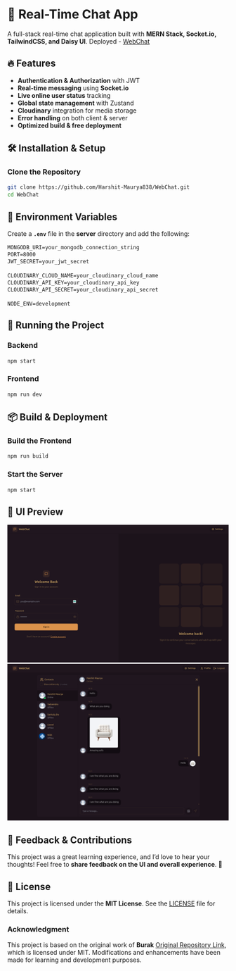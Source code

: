 # 🚀 Real-Time Chat App  

A full-stack real-time chat application built with **MERN Stack, Socket.io, TailwindCSS, and Daisy UI**. 
Deployed - [WebChat](https://webchat-3s8c.onrender.com)

## 🔥 Features  

- **Authentication & Authorization** with JWT  
- **Real-time messaging** using **Socket.io**  
- **Live online user status** tracking  
- **Global state management** with Zustand  
- **Cloudinary** integration for media storage  
- **Error handling** on both client & server  
- **Optimized build & free deployment**  

## 🛠️ Installation & Setup  

### Clone the Repository  
```sh
git clone https://github.com/Harshit-Maurya838/WebChat.git
cd WebChat
```

## 🔑 Environment Variables  

Create a **`.env`** file in the **server** directory and add the following:  

```env
MONGODB_URI=your_mongodb_connection_string
PORT=8000
JWT_SECRET=your_jwt_secret

CLOUDINARY_CLOUD_NAME=your_cloudinary_cloud_name
CLOUDINARY_API_KEY=your_cloudinary_api_key
CLOUDINARY_API_SECRET=your_cloudinary_api_secret

NODE_ENV=development
```

## 🚀 Running the Project  

### Backend  
```sh
npm start  
```

### Frontend  
```sh
npm run dev  
```

## 📦 Build & Deployment  

### Build the Frontend  
```sh
npm run build
```

### Start the Server  
```sh
npm start
```

## 📸 UI Preview  

![alt text](image.png) 
![alt text](image-1.png) 

## 📝 Feedback & Contributions  

This project was a great learning experience, and I’d love to hear your thoughts! Feel free to **share feedback on the UI and overall experience**. 🚀  

## 📜 License  

This project is licensed under the **MIT License**. See the [LICENSE](./LICENSE) file for details.  

### **Acknowledgment**  
This project is based on the original work of **Burak** [Original Repository Link](https://github.com/burakorkmez/fullstack-chat-app), which is licensed under MIT. Modifications and enhancements have been made for learning and development purposes.  
